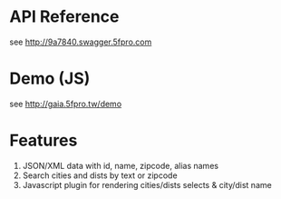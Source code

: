 API Reference
=============

see <a href= "http://9a7840.swagger.5fpro.com" target="_blank">http://9a7840.swagger.5fpro.com</a>

Demo (JS)
============

see <a href= "http://gaia.5fpro.tw/demo" target="_blank">http://gaia.5fpro.tw/demo</a>

Features
========

1. JSON/XML data with id, name, zipcode, alias names
2. Search cities and dists by text or zipcode
3. Javascript plugin for rendering cities/dists selects & city/dist name